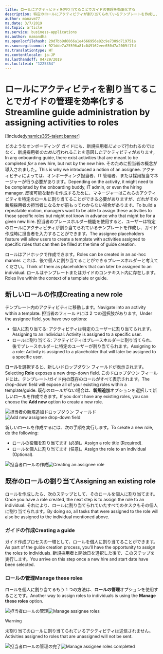```yaml
---
title: ロールにアクティビティを割り当てることでガイドの管理を効率化する
description: 特定のロールにアクティビティが割り当てられているテンプレートを作成し、ガイド作成時に具体的に指定することができます。
author: manavm77
ms.date: 3/7/2019
ms.topic: article
ms.service: business-applications
ms.author: mamandha
ms.openlocfilehash: 29d7bb9d6066a1e4666956e82c9e7309d719751a
ms.sourcegitcommit: 921dde7a25596a81c049162eee650d7a2009f17d
ms.translationtype: HT
ms.contentlocale: ja-JP
ms.lasthandoff: 04/29/2019
ms.locfileid: "1225354"
---
```

#  <a name="streamline-guide-administration-by-assigning-activities-to-roles"></a><span data-ttu-id="1c6d0-103">ロールにアクティビティを割り当てることでガイドの管理を効率化する</span><span class="sxs-lookup"><span data-stu-id="1c6d0-103">Streamline guide administration by assigning activities to roles</span></span>





[!include[dynamics365-talent banner](../../includes/dynamics365-talent.md)]

<span data-ttu-id="1c6d0-104">どのようなオンボーディング ガイドにも、新規採用者*によって*行われるのではなく、新規採用者*のために*行われることを意図したアクティビティがあります。</span><span class="sxs-lookup"><span data-stu-id="1c6d0-104">In any onboarding guide, there exist activities that are meant to be completed *for* a new hire, but not *by* the new hire.</span></span> <span data-ttu-id="1c6d0-105">そのために担当者の概念が導入されました。</span><span class="sxs-lookup"><span data-stu-id="1c6d0-105">This is why we introduced a notion of an assignee.</span></span> <span data-ttu-id="1c6d0-106">アクティビティによっては、オンボーディング担当者、IT 管理者、または採用担当マネージャーが行う必要があります。</span><span class="sxs-lookup"><span data-stu-id="1c6d0-106">Depending on the activity, it might need to be completed by the onboarding buddy, IT admin, or even the hiring manager.</span></span> <span data-ttu-id="1c6d0-107">反復可能な動作を作成するために、マネージャーはこれらのアクティビティを特定のロールに割り当てることができる必要がありますが、だれがその新規採用者の担当者になるかが前もってわからない場合があります。</span><span class="sxs-lookup"><span data-stu-id="1c6d0-107">To build a repeatable motion, managers want to be able to assign these activities to those specific roles but might not know in advance who that might be for a given new hire.</span></span> <span data-ttu-id="1c6d0-108">担当者のプレースホルダー機能を使用すると、ユーザーは特定のロールにアクティビティが割り当てられているテンプレートを作成し、ガイド作成時に担当者を入力することができます。</span><span class="sxs-lookup"><span data-stu-id="1c6d0-108">The assignee placeholders feature will allow users to create a template with activities assigned to specific roles that can then be filled at the time of guide creation.</span></span>

<span data-ttu-id="1c6d0-109">ロールはアドホックで作成できます。</span><span class="sxs-lookup"><span data-stu-id="1c6d0-109">Roles can be created in an ad-hoc manner.</span></span> <span data-ttu-id="1c6d0-110">これは、後で個人に割り当てることができるプレースホルダーと考えてください。</span><span class="sxs-lookup"><span data-stu-id="1c6d0-110">Think of them as placeholders that can later be assigned to an individual.</span></span> <span data-ttu-id="1c6d0-111">ロールはテンプレートまたはガイドのコンテキスト内に存在します。</span><span class="sxs-lookup"><span data-stu-id="1c6d0-111">Roles live within the context of a template or guide.</span></span> 

## <a name="creating-a-new-role"></a><span data-ttu-id="1c6d0-112">新しいロールの作成</span><span class="sxs-lookup"><span data-stu-id="1c6d0-112">Creating a new role</span></span>

<span data-ttu-id="1c6d0-113">テンプレート内のアクティビティに移動します。</span><span class="sxs-lookup"><span data-stu-id="1c6d0-113">Navigate into an activity within a template.</span></span> <span data-ttu-id="1c6d0-114">担当者のフィールドには 2 つの選択肢があります。</span><span class="sxs-lookup"><span data-stu-id="1c6d0-114">Under the assignee field, you have two options:</span></span>

- <span data-ttu-id="1c6d0-115">個人に割り当てる: アクティビティは特定のユーザーに割り当てられます。</span><span class="sxs-lookup"><span data-stu-id="1c6d0-115">Assigning to an individual: Activity is assigned to a specific user.</span></span>
- <span data-ttu-id="1c6d0-116">ロールに割り当てる: アクティビティはプレースホルダーに割り当てられ、後でプレースホルダーに特定のユーザーが割り当てられます。</span><span class="sxs-lookup"><span data-stu-id="1c6d0-116">Assigning to a role: Activity is assigned to a placeholder that will later be assigned to a specific user.</span></span>

<span data-ttu-id="1c6d0-117">**ロール**を選択すると、新しいドロップダウン フィールドが表示されます。</span><span class="sxs-lookup"><span data-stu-id="1c6d0-117">Selecting **Role** exposes a new drop-down field.</span></span> <span data-ttu-id="1c6d0-118">このドロップダウン フィールドには、テンプレート/ガイド内の既存のロールがすべて表示されます。</span><span class="sxs-lookup"><span data-stu-id="1c6d0-118">The drop-down field will expose all of your existing roles within a template/guide.</span></span> <span data-ttu-id="1c6d0-119">既存のロールがない場合は、**新規追加**オプションを選択して新しいロールを作成できます。</span><span class="sxs-lookup"><span data-stu-id="1c6d0-119">If you don't have any existing roles, you can choose the **Add new** option to create a new role.</span></span>

<span data-ttu-id="1c6d0-120">![担当者の新規追加ドロップダウン フィールド](../media/add_new_assignee_dropdown.png "担当者の新規追加ドロップダウン フィールド")</span><span class="sxs-lookup"><span data-stu-id="1c6d0-120">![Add new assignee drop-down field](../media/add_new_assignee_dropdown.png "Add new assignee drop-down field")</span></span>

<span data-ttu-id="1c6d0-121">新しいロールを作成するには、次の手順を実行します。</span><span class="sxs-lookup"><span data-stu-id="1c6d0-121">To create a new role, do the following:</span></span>

- <span data-ttu-id="1c6d0-122">ロールの役職を割り当てます (必須)。</span><span class="sxs-lookup"><span data-stu-id="1c6d0-122">Assign a role title (Required).</span></span>
- <span data-ttu-id="1c6d0-123">ロールを個人に割り当てます (任意)。</span><span class="sxs-lookup"><span data-stu-id="1c6d0-123">Assign the role to an individual (Optional).</span></span>

<span data-ttu-id="1c6d0-124">![担当者ロールの作成](../media/create_assignee_role.png "担当者ロールの作成")</span><span class="sxs-lookup"><span data-stu-id="1c6d0-124">![Creating an assignee role](../media/create_assignee_role.png "Creating an assignee role")</span></span>

## <a name="assigning-an-existing-role"></a><span data-ttu-id="1c6d0-125">既存のロールの割り当て</span><span class="sxs-lookup"><span data-stu-id="1c6d0-125">Assigning an existing role</span></span>

<span data-ttu-id="1c6d0-126">ロールを作成したら、次のステップとして、そのロールを個人に割り当てます。</span><span class="sxs-lookup"><span data-stu-id="1c6d0-126">Once you have a role created, the next step is to assign the role to an individual.</span></span> <span data-ttu-id="1c6d0-127">それにより、ロールに割り当てられていたすべてのタスクもその個人に割り当てられます。</span><span class="sxs-lookup"><span data-stu-id="1c6d0-127">By doing so, all tasks that were assigned to the role will also be assigned to the individual mentioned above.</span></span>

### <a name="creating-a-guide"></a><span data-ttu-id="1c6d0-128">ガイドの作成</span><span class="sxs-lookup"><span data-stu-id="1c6d0-128">Creating a guide</span></span>

<span data-ttu-id="1c6d0-129">ガイド作成プロセスの一環として、ロールを個人に割り当てることができます。</span><span class="sxs-lookup"><span data-stu-id="1c6d0-129">As part of the guide creation process, you'll have the opportunity to assign the roles to individuals.</span></span> <span data-ttu-id="1c6d0-130">新規採用者と開始日を選択した後で、このステップを実行します。</span><span class="sxs-lookup"><span data-stu-id="1c6d0-130">You arrive on this step once a new hire and start date have been selected.</span></span>

### <a name="manage-these-roles"></a><span data-ttu-id="1c6d0-131">ロールの管理</span><span class="sxs-lookup"><span data-stu-id="1c6d0-131">Manage these roles</span></span>

<span data-ttu-id="1c6d0-132">ロールを個人に割り当てるもう 1 つの方法は、**ロールの管理**オプションを使用することです。</span><span class="sxs-lookup"><span data-stu-id="1c6d0-132">Another way to assign roles to individuals is using the **Manage these roles** option.</span></span>

<span data-ttu-id="1c6d0-133">![担当者ロールの管理](../media/manage_assignee_roles.png "担当者ロールの管理")</span><span class="sxs-lookup"><span data-stu-id="1c6d0-133">![Manage assignee roles](../media/manage_assignee_roles.png "Manage assignee roles")</span></span>

> [!WARNING]
> <span data-ttu-id="1c6d0-134">未割り当てのロールに割り当てられているアクティビティは送信されません。</span><span class="sxs-lookup"><span data-stu-id="1c6d0-134">Activities assigned to roles that are unassigned will not be sent.</span></span>

<span data-ttu-id="1c6d0-135">![担当者ロールの管理の完了](../media/manage_roles_completed.png "担当者ロールの管理の完了")</span><span class="sxs-lookup"><span data-stu-id="1c6d0-135">![Manage assignee roles completed](../media/manage_roles_completed.png "Manage assignee roles completed")</span></span>
